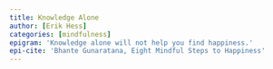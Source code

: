 ```yaml
---
title: Knowledge Alone
author: [Erik Hess]
categories: [mindfulness]
epigram: 'Knowledge alone will not help you find happiness.'
epi-cite: 'Bhante Gunaratana, Eight Mindful Steps to Happiness'
---
```

